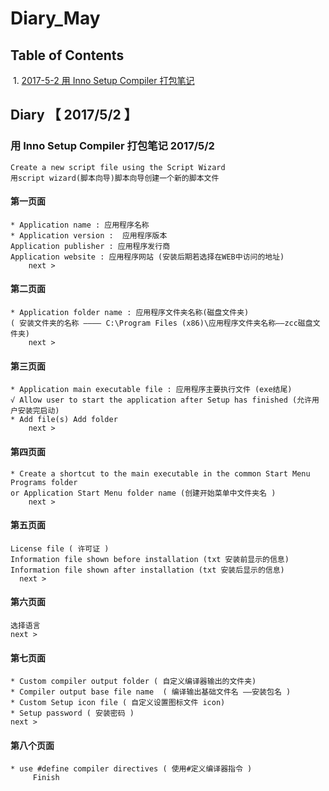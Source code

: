 # Diary_May
## Table of Contents
  1. [2017-5-2 用 Inno Setup Compiler 打包笔记](#diary--201752-)
## Diary 【 2017/5/2 】  
### 用 Inno Setup Compiler 打包笔记 2017/5/2 
    Create a new script file using the Script Wizard  
    用script wizard(脚本向导)脚本向导创建一个新的脚本文件
#### 第一页面
    * Application name : 应用程序名称
    * Application version :  应用程序版本
    Application publisher : 应用程序发行商
    Application website : 应用程序网站 (安装后期若选择在WEB中访问的地址)
	    next >
#### 第二页面
    * Application folder name : 应用程序文件夹名称(磁盘文件夹)
    ( 安装文件夹的名称 ———— C:\Program Files (x86)\应用程序文件夹名称——zcc磁盘文件夹)
	    next >
#### 第三页面
    * Application main executable file : 应用程序主要执行文件 (exe结尾)
    √ Allow user to start the application after Setup has finished (允许用户安装完启动)
    * Add file(s) Add folder
 	    next >
####  第四页面
    * Create a shortcut to the main executable in the common Start Menu Programs folder 
    or Application Start Menu folder name (创建开始菜单中文件夹名 )
 	    next >
#### 第五页面
    License file ( 许可证 )
    Information file shown before installation (txt 安装前显示的信息)
    Information file shown after installation (txt 安装后显示的信息)
 	  next >
#### 第六页面
  	选择语言
  	next >
#### 第七页面
	* Custom compiler output folder ( 自定义编译器输出的文件夹)
	* Compiler output base file name  ( 编译输出基础文件名 ——安装包名 )
	* Custom Setup icon file ( 自定义设置图标文件 icon)
	* Setup password ( 安装密码 )
	next >
#### 第八个页面
    * use #define compiler directives ( 使用#定义编译器指令 )
  	     Finish 
 	
